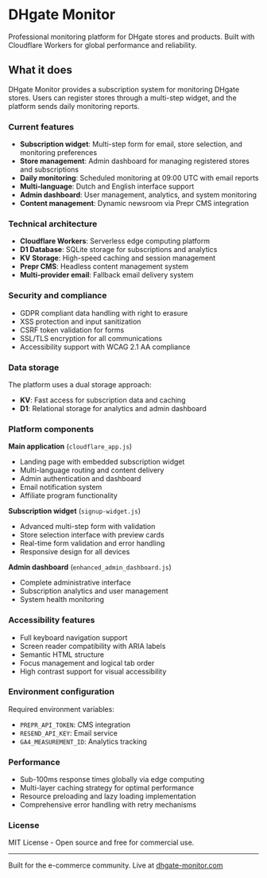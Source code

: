 # DHgate Monitor

Professional monitoring platform for DHgate stores and products. Built with Cloudflare Workers for global performance and reliability.

## What it does

DHgate Monitor provides a subscription system for monitoring DHgate stores. Users can register stores through a multi-step widget, and the platform sends daily monitoring reports.

### Current features

- **Subscription widget**: Multi-step form for email, store selection, and monitoring preferences
- **Store management**: Admin dashboard for managing registered stores and subscriptions  
- **Daily monitoring**: Scheduled monitoring at 09:00 UTC with email reports
- **Multi-language**: Dutch and English interface support
- **Admin dashboard**: User management, analytics, and system monitoring
- **Content management**: Dynamic newsroom via Prepr CMS integration

### Technical architecture

- **Cloudflare Workers**: Serverless edge computing platform
- **D1 Database**: SQLite storage for subscriptions and analytics
- **KV Storage**: High-speed caching and session management
- **Prepr CMS**: Headless content management system
- **Multi-provider email**: Fallback email delivery system

### Security and compliance

- GDPR compliant data handling with right to erasure
- XSS protection and input sanitization
- CSRF token validation for forms
- SSL/TLS encryption for all communications
- Accessibility support with WCAG 2.1 AA compliance

### Data storage

The platform uses a dual storage approach:
- **KV**: Fast access for subscription data and caching
- **D1**: Relational storage for analytics and admin dashboard

### Platform components

**Main application** (`cloudflare_app.js`)
- Landing page with embedded subscription widget
- Multi-language routing and content delivery
- Admin authentication and dashboard
- Email notification system
- Affiliate program functionality

**Subscription widget** (`signup-widget.js`)
- Advanced multi-step form with validation
- Store selection interface with preview cards
- Real-time form validation and error handling
- Responsive design for all devices

**Admin dashboard** (`enhanced_admin_dashboard.js`)
- Complete administrative interface
- Subscription analytics and user management
- System health monitoring

### Accessibility features

- Full keyboard navigation support
- Screen reader compatibility with ARIA labels
- Semantic HTML structure
- Focus management and logical tab order
- High contrast support for visual accessibility


### Environment configuration

Required environment variables:
- `PREPR_API_TOKEN`: CMS integration
- `RESEND_API_KEY`: Email service
- `GA4_MEASUREMENT_ID`: Analytics tracking

### Performance

- Sub-100ms response times globally via edge computing
- Multi-layer caching strategy for optimal performance
- Resource preloading and lazy loading implementation
- Comprehensive error handling with retry mechanisms

### License

MIT License - Open source and free for commercial use.

---

Built for the e-commerce community. Live at [dhgate-monitor.com](https://dhgate-monitor.com)